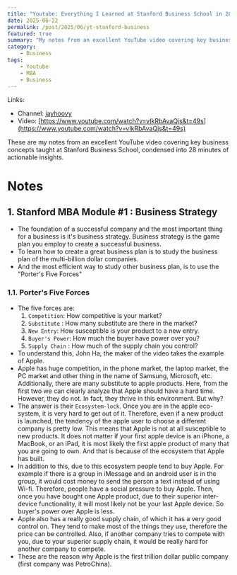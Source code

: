 ```yaml
---
title: "Youtube: Everything I Learned at Stanford Business School in 28 Minutes"
date: 2025-06-22
permalink: /post/2025/06/yt-stanford-business
featured: true
summary: "My notes from an excellent YouTube video covering key business concepts taught at Stanford Business School, condensed into 28 minutes of actionable insights."
category: 
    - Business
tags:
    - Youtube
    - MBA
    - Business
---
```


Links:
- Channel: [jayhoovy](hhttps://www.youtube.com/@jayhoovy)
- Video: [https://www.youtube.com/watch?v=vIkRbAvaQjs&t=49s](https://www.youtube.com/watch?v=vIkRbAvaQjs&t=49s)

These are my notes from an excellent YouTube video covering key business concepts taught at Stanford Business School, condensed into 28 minutes of actionable insights.


# Notes

## 1. Stanford MBA Module #1 : Business Strategy

- The foundation of a successful company and the most important thing for a business is it's business strategy. Business strategy is the game plan you employ to create a successful business. 
- To learn how to create a great business plan is to study the business plan of the multi-billion dollar companies. 
- And the most efficient way to study other business plan, is to use the "Porter's Five Forces"


### 1.1. Porter's Five Forces
- The five forces are: 
    1. `Competition`: How competitive is your market?
    2. `Substitute` : How many substitute are there in the market? 
    3. `New Entry`: How susceptible is your product to a new entry. 
    4. `Buyer's Power`: How much the buyer have power over you? 
    5. `Supply Chain` : How much of the supply chain you control? 
- To understand this, John Ha, the maker of the video takes the example of Apple. 
- Apple has huge competition, in the phone market, the laptop market, the PC market and other thing in the name of Samsung, Microsoft, etc. Additionally, there are many substitute to apple products. Here, from the first two we can clearly analyze that Apple should have a hard time. However, they do not. In fact, they thrive in this environment. But why? 
- The answer is their `Ecosystem-lock`. Once you are in the apple eco-system, it is very hard to get out of it. Therefore, even if a new product is launched, the tendency of the apple user to choose a different company is pretty low. This means that Apple is not at all susceptible to new products. It does not matter if your first apple device is an iPhone, a MacBook, or an iPad, it is most likely the first apple product of many that you are going to own. And that is because of the ecosystem that Apple has built. 
- In addition to this, due to this ecosystem people tend to buy Apple. For example if there is a group in iMessage and an android user is in the group, it would cost money to send the person a text instead of using Wi-fi. Therefore, people have a social pressure to buy Apple. Then, once you have bought one Apple product, due to their superior inter-device functionality, it will most likely not be your last Apple device. So buyer's power over Apple is less. 
- Apple also has a really good supply chain, of which it has a very good control on. They tend to make most of the things they use, therefore the price can be controlled. Also, if another company tries to compete with you, due to your superior supply chain, it would be really hard for another company to compete. 
- These are the reason why Apple is the first trillion dollar public company (first company was PetroChina). 
